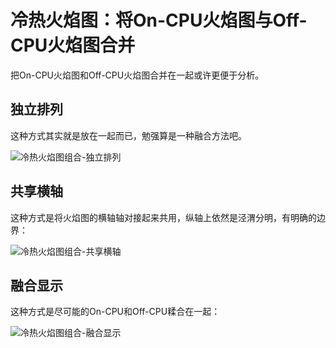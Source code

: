 # 冷热火焰图：将On-CPU火焰图与Off-CPU火焰图合并

把On-CPU火焰图和Off-CPU火焰图合并在一起或许更便于分析。


## 独立排列

这种方式其实就是放在一起而已，勉强算是一种融合方法吧。

![冷热火焰图组合-独立排列](http://www.brendangregg.com/FlameGraphs/cpu-mysql-filt-500.png)

## 共享横轴

这种方式是将火焰图的横轴轴对接起来共用，纵轴上依然是泾渭分明，有明确的边界：

![冷热火焰图组合-共享横轴](http://www.brendangregg.com/FlameGraphs/hotcoldthread-kernel.svg)

## 融合显示

这种方式是尽可能的On-CPU和Off-CPU糅合在一起：

![冷热火焰图组合-融合显示](http://www.brendangregg.com/FlameGraphs/eflame-blocking.png)


